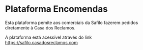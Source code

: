 # Plataforma Encomendas

Esta plataforma pemite aos comerciais da Safilo fazerem pedidos diretamente à Casa dos Reclamos.

A plataforma está acessível através do link <https://safilo.casadosreclamos.com>
